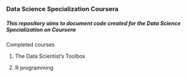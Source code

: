 ### Data Science Specialization Coursera

##### This repository aims to document code created for the Data Science Specialization on Coursera

Completed courses

1. The Data Scientist’s Toolbox

2. R programming
